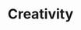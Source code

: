 ---
layout: cas-strand
permalink: /cas/creativity
cas-strand: "Creativity"
title: "Creativity"
banner-image-url: ../assets/images/Banners/creativity.jpeg
---